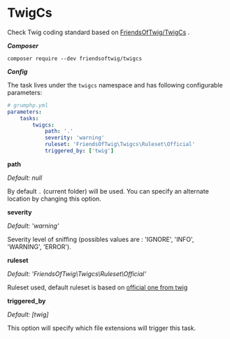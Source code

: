 #  TwigCs

Check Twig coding standard based on [FriendsOfTwig/TwigCs](https://github.com/FriendsOfTwig/TwigCs) .

***Composer***

```
composer require --dev friendsoftwig/twigcs
```

***Config***

The task lives under the `twigcs` namespace and has following configurable parameters:

```yaml
# grumphp.yml
parameters:
    tasks:
        twigcs:
            path: '.'
            severity: 'warning'
            ruleset: 'FriendsOfTwig\Twigcs\Ruleset\Official'
            triggered_by: ['twig']
```

**path**

*Default: null*

By default `.` (current folder) will be used.
You can specify an alternate location by changing this option.

**severity**

*Default: 'warning'*

Severity level of sniffing (possibles values are : 'IGNORE', 'INFO', 'WARNING', 'ERROR').

**ruleset**

*Default: 'FriendsOfTwig\Twigcs\Ruleset\Official'*

Ruleset used, default ruleset is based on [official one from twig](https://twig.symfony.com/doc/2.x/coding_standards.html)

**triggered_by**

*Default: [twig]*

This option will specify which file extensions will trigger this task.
